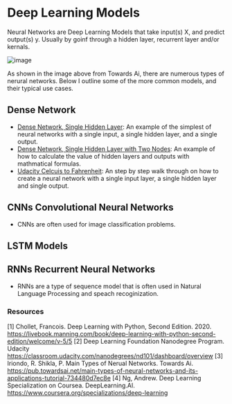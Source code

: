 # Deep Learning Models  

Neural Networks are Deep Learning Models that take input(s) X, and predict output(s) y. Usually by goinf through a hidden layer, recurrent layer and/or kernals. 

![image](https://user-images.githubusercontent.com/28680575/112912942-bb959980-90c6-11eb-8914-963fb6160ff4.png)

As shown in the image above from Towards Ai, there are numerous types of nerural networks. Below I outline some of the more common models, and their typical use cases.  

## Dense Network
- [Dense Network, Single Hidden Layer](https://github.com/ajpiter/PythonProTips/blob/master/DeepLearning/Dense_Network_Single_Hidden_Layer.ipynb): An example of the simplest of neural networks with a single input, a single hidden layer, and a single output. 
- [Dense Network, Single Hidden Layer with Two Nodes](https://github.com/ajpiter/PythonProTips/blob/master/DeepLearning/Dense_Network,_Hidden_Layer_with_Two_Nodes.ipynb): An example of how to calculate the value of hidden layers and outputs with mathmatical formulas. 
- [Udacity Celcuis to Fahrenheit](https://colab.research.google.com/github/tensorflow/examples/blob/master/courses/udacity_intro_to_tensorflow_for_deep_learning/l02c01_celsius_to_fahrenheit.ipynb): An step by step walk through on how to create a neural network with a single input layer, a single hidden layer and single output.  

## CNNs Convolutional Neural Networks 
- CNNs are often used for image classification problems. 

## LSTM Models 

## RNNs Recurrent Neural Networks 
- RNNs are a type of sequence model that is often used in Natural Language Processing and speach recoginization. 


### Resources 
[1] Chollet, Francois. Deep Learning with Python, Second Edition. 2020. https://livebook.manning.com/book/deep-learning-with-python-second-edition/welcome/v-5/5
[2] Deep Learning Foundation Nanodegree Program. Udacity https://classroom.udacity.com/nanodegrees/nd101/dashboard/overview
[3] Iriondo, R. Shikla, P. Main Types of Nerual Networks. Towards Ai. https://pub.towardsai.net/main-types-of-neural-networks-and-its-applications-tutorial-734480d7ec8e
[4] Ng, Andrew. Deep Learning Specialization on Coursea. DeepLearning.AI. https://www.coursera.org/specializations/deep-learning

